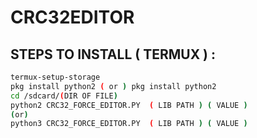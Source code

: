 # CRC32EDITOR

## STEPS TO INSTALL ( TERMUX ) :

```bash
termux-setup-storage
pkg install python2 ( or ) pkg install python2
cd /sdcard/(DIR OF FILE)
python2 CRC32_FORCE_EDITOR.PY  ( LIB PATH ) ( VALUE )
(or)
python3 CRC32_FORCE_EDITOR.PY  ( LIB PATH ) ( VALUE )
```
